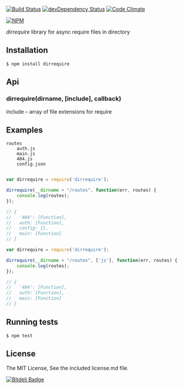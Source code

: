 [![Build Status](https://travis-ci.org/mmorozov/dirrequire.png?branch=master)](https://travis-ci.org/mmorozov/dirrequire)
[![devDependency Status](https://david-dm.org/mmorozov/dirrequire/dev-status.png)](https://david-dm.org/mmorozov/dirrequire#info=devDependencies)
[![Code Climate](https://codeclimate.com/repos/52ca9d60e30ba067540011a3/badges/6c25cc19332b8424f7d8/gpa.png)](https://codeclimate.com/repos/52ca9d60e30ba067540011a3/feed)

[![NPM](https://nodei.co/npm/dirrequire.png?stars=true)](https://nodei.co/npm/dirrequire/)

_dirrequire_ library for async require files in directory

## Installation

    $ npm install dirrequire

## Api

### dirrequire(dirname, [include], callback)

include – array of file extensions for require

## Examples
```
routes
    auth.js
    main.js
    404.js
    config.json
```


```javascript

var dirrequire = require('dirrequire');

dirrequire(__dirname + "/routes", function(err, routes) {
    console.log(routes);
});

// {
//   '404': [Function],
//   auth: [Function],
//   config: {},
//   main: [Function]
// }
```

```javascript
var dirrequire = require('dirrequire');

dirrequire(__dirname + "/routes", ['js'], function(err, routes) {
    console.log(routes);
});

// {
//   '404': [Function],
//   auth: [Function],
//   main: [Function]
// }
```

## Running tests

```
$ npm test
```

## License

The MIT License, See the included license.md file.

[![Bitdeli Badge](https://d2weczhvl823v0.cloudfront.net/mmorozov/dirrequire/trend.png)](https://bitdeli.com/free "Bitdeli Badge")